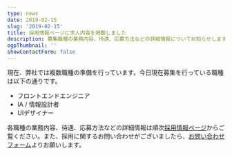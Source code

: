 ```yaml
---
type: news
date: 2019-02-15
slug: '2019-02-15'
title: 採用情報ページに求人内容を掲載しました
description: 募集職種の業務内容、待遇、応募方法などの詳細情報についてお知らせします。
ogpThumbnail: ''
showContactForm: false
---
```

現在、弊社では複数職種の準備を行っています。今日現在募集を行っている職種は以下の通りです。

- フロントエンドエンジニア
- IA / 情報設計者
- UIデザイナー

各職種の業務内容、待遇、応募方法などの詳細情報は順次<a href="/recruit/">採用情報ページ</a>からご覧ください。また、採用に関するお問い合わせがございましたら、<a href="/contact/">お問い合わせフォーム</a>よりお願いします。
